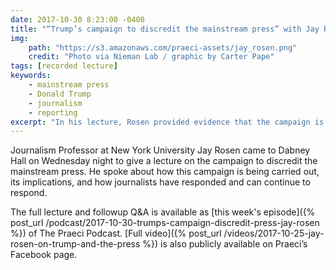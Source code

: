 ```yaml
---
date: 2017-10-30 8:23:00 -0400
title: "“Trump’s campaign to discredit the mainstream press” with Jay Rosen"
img:
    path: "https://s3.amazonaws.com/praeci-assets/jay_rosen.png"
    credit: "Photo via Nieman Lab / graphic by Carter Pape"
tags: [recorded lecture]
keywords:
    - mainstream press
    - Donald Trump
    - journalism
    - reporting
excerpt: "In his lecture, Rosen provided evidence that the campaign is working, explored its implications, and provided means of response."
---
```

Journalism Professor at New York University Jay Rosen came to Dabney Hall on Wednesday night to give a lecture on the campaign to discredit the mainstream press. He spoke about how this campaign is being carried out, its implications, and how journalists have responded and can continue to respond.

The full lecture and followup Q&A is available as [this week's episode]({% post_url /podcast/2017-10-30-trumps-campaign-discredit-press-jay-rosen %}) of The Praeci Podcast. [Full video]({% post_url /videos/2017-10-25-jay-rosen-on-trump-and-the-press %}) is also publicly available on Praeci’s Facebook page.